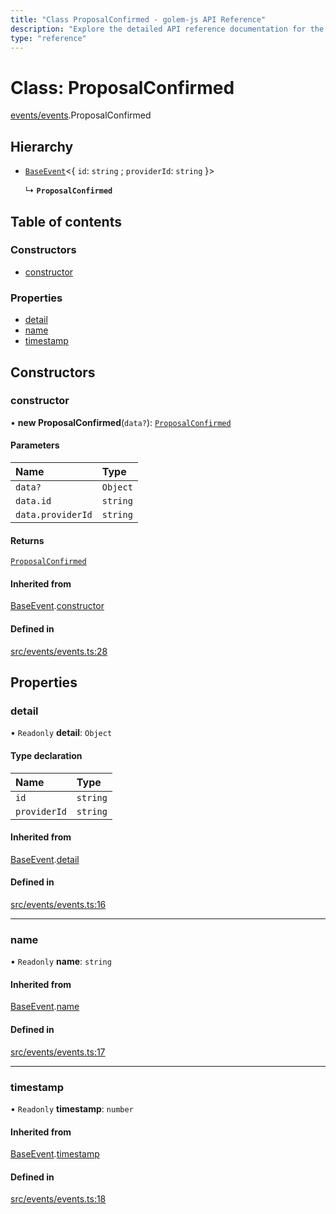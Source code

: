 ```yaml
---
title: "Class ProposalConfirmed - golem-js API Reference"
description: "Explore the detailed API reference documentation for the Class ProposalConfirmed within the golem-js SDK for the Golem Network."
type: "reference"
---
```

# Class: ProposalConfirmed

[events/events](../modules/events_events).ProposalConfirmed

## Hierarchy

- [`BaseEvent`](events_events.BaseEvent)\<\{ `id`: `string` ; `providerId`: `string`  }\>

  ↳ **`ProposalConfirmed`**

## Table of contents

### Constructors

- [constructor](events_events.ProposalConfirmed#constructor)

### Properties

- [detail](events_events.ProposalConfirmed#detail)
- [name](events_events.ProposalConfirmed#name)
- [timestamp](events_events.ProposalConfirmed#timestamp)

## Constructors

### constructor

• **new ProposalConfirmed**(`data?`): [`ProposalConfirmed`](events_events.ProposalConfirmed)

#### Parameters

| Name | Type |
| :------ | :------ |
| `data?` | `Object` |
| `data.id` | `string` |
| `data.providerId` | `string` |

#### Returns

[`ProposalConfirmed`](events_events.ProposalConfirmed)

#### Inherited from

[BaseEvent](events_events.BaseEvent).[constructor](events_events.BaseEvent#constructor)

#### Defined in

[src/events/events.ts:28](https://github.com/golemfactory/golem-js/blob/effec9a/src/events/events.ts#L28)

## Properties

### detail

• `Readonly` **detail**: `Object`

#### Type declaration

| Name | Type |
| :------ | :------ |
| `id` | `string` |
| `providerId` | `string` |

#### Inherited from

[BaseEvent](events_events.BaseEvent).[detail](events_events.BaseEvent#detail)

#### Defined in

[src/events/events.ts:16](https://github.com/golemfactory/golem-js/blob/effec9a/src/events/events.ts#L16)

___

### name

• `Readonly` **name**: `string`

#### Inherited from

[BaseEvent](events_events.BaseEvent).[name](events_events.BaseEvent#name)

#### Defined in

[src/events/events.ts:17](https://github.com/golemfactory/golem-js/blob/effec9a/src/events/events.ts#L17)

___

### timestamp

• `Readonly` **timestamp**: `number`

#### Inherited from

[BaseEvent](events_events.BaseEvent).[timestamp](events_events.BaseEvent#timestamp)

#### Defined in

[src/events/events.ts:18](https://github.com/golemfactory/golem-js/blob/effec9a/src/events/events.ts#L18)
